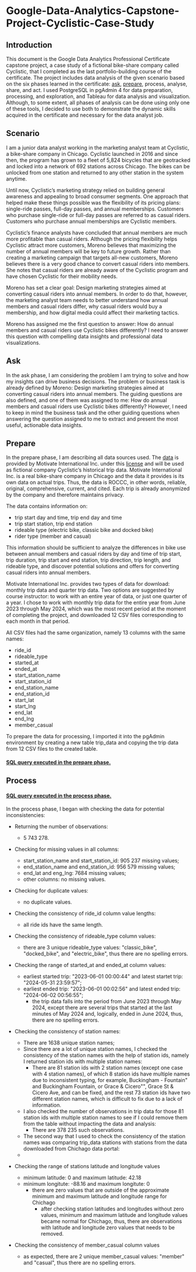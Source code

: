 # Google-Data-Analytics-Capstone-Project-Cyclistic-Case-Study

## Introduction

This document is the Google Data Analytics Professional Certificate capstone project, a case study of a fictional bike-share company called Cyclistic, that I completed as the last portfolio-building course of the certificate. The project includes data analysis of the given scenario based on the six phases learned in the certificate: [ask](https://github.com/dmitrijs-belovs/Google-Data-Analytics-Capstone-Project-Cyclistic-Case-Study/edit/main/README.md#ask), [prepare](https://github.com/dmitrijs-belovs/Google-Data-Analytics-Capstone-Project-Cyclistic-Case-Study/edit/main/README.md#prepare), process, analyse, share, and act. I used PostgreSQL in pgAdmin 4 for data preparation, processing, and exploration, and Tableau for data analysis and visualization. Although, to some extent, all phases of analysis can be done using only one of these tools, I decided to use both to demonstrate the dynamic skills acquired in the certificate and necessary for the data analyst job.

## Scenario

I am a junior data analyst working in the marketing analyst team at Cyclistic, a bike-share company in Chicago. Cyclistic launched in 2016 and since then, the program has grown to a fleet of 5,824 bicycles that are geotracked and locked into a network of 692 stations across Chicago. The bikes can be unlocked from one station and returned to any other station in the system anytime.

Until now, Cyclistic’s marketing strategy relied on building general awareness and appealing to broad consumer segments. One approach that helped make these things possible was the flexibility of its pricing plans: single-ride passes, full-day passes, and annual memberships. Customers who purchase single-ride or full-day passes are referred to as casual riders. Customers who purchase annual memberships are Cyclistic members.

Cyclistic’s finance analysts have concluded that annual members are much more profitable than casual riders. Although the pricing flexibility helps Cyclistic attract more customers, Moreno believes that maximizing the number of annual members will be key to future growth. Rather than creating a marketing campaign that targets all-new customers, Moreno believes there is a very good chance to convert casual riders into members. She notes that casual riders are already aware of the Cyclistic program and have chosen Cyclistic for their mobility needs.

Moreno has set a clear goal: Design marketing strategies aimed at converting casual riders into annual members. In order to do that, however, the marketing analyst team needs to better understand how annual members and casual riders differ, why casual riders would buy a membership, and how digital media could affect their marketing tactics.

Moreno has assigned me the first question to answer: How do annual members and casual riders use Cyclistic bikes differently? I need to answer this question with compelling data insights and professional data visualizations.

## Ask

In the ask phase, I am considering the problem I am trying to solve and how my insights can drive business decisions. The problem or business task is already defined by Moreno: Design marketing strategies aimed at converting casual riders into annual members. The guiding questions are also defined, and one of them was assigned to me: How do annual members and casual riders use Cyclistic bikes differently? However, I need to keep in mind the business task and the other guiding questions when answering the question assigned to me to extract and present the most useful, actionable data insights. 

## Prepare

In the prepare phase, I am describing all data sources used. The [data](https://divvy-tripdata.s3.amazonaws.com/index.html) is provided by Motivate International Inc. under this [license](https://www.divvybikes.com/data-license-agreement) and will be used as fictional company Cyclistic’s historical trip data. Motivate International Inc. is a real bike-share company in Chicago and the data it provides is its own data on actual trips. Thus, the data is ROCCC, in other words, reliable, original, comprehensive, current, and cited. Each trip is already anonymized by the company and therefore maintains privacy.

The data contains information on:

- trip start day and time, trip end day and time
- trip start station, trip end station
- rideable type (electric bike, classic bike and docked bike)
- rider type (member and casual)

This information should be sufficient to analyze the differences in bike use between annual members and casual riders by day and time of trip start, trip duration, trip start and end station, trip direction, trip length, and rideable type, and discover potential solutions and offers for converting casual riders into annual members.

Motivate International Inc. provides two types of data for download: monthly trip data and quarter trip data. Two options are suggested by course instructor: to work with an entire year of data, or just one quarter of a year. I chose to work with monthly trip data for the entire year from June 2023 through May 2024, which was the most recent period at the moment of completing the project, and downloaded 12 CSV files corresponding to each month in that period.  

All CSV files had the same organization, namely 13 columns with the same names: 

- ride_id
- rideable_type
- started_at
- ended_at
- start_station_name
- start_station_id
- end_station_name
- end_station_id
- start_lat
- start_lng
- end_lat
- end_lng
- member_casual

To prepare the data for processing, I imported it into the pgAdmin environment by creating a new table trip_data and copying the trip data from 12 CSV files to the created table.

#### [SQL query executed in the prepare phase.](https://github.com/dmitrijs-belovs/Google-Data-Analytics-Capstone-Project-Cyclistic-Case-Study/blob/main/prepare.sql)

## Process

#### [SQL query executed in the process phase.](https://github.com/dmitrijs-belovs/Google-Data-Analytics-Capstone-Project-Cyclistic-Case-Study/blob/main/prepare.sql)

In the process phase, I began with checking the data for potential inconsistencies:

- Returning the number of observations:
    - 5 743 278.
- Checking for missing values in all columns:
    - start_station_name and start_station_id: 905 237 missing values;
    - end_station_name and end_station_id: 956 579 missing values;
    - end_lat and eng_lng: 7684 missing values;
    - other columns: no missing values.
- Checking for duplicate values:
    - no duplicate values.
- Checking the consistency of ride_id column value lengths:
    - all ride ids have the same length.
- Checking the consistency of rideable_type column values:
    - there are 3 unique rideable_type values: "classic_bike", "docked_bike", and "electric_bike", thus there are no spelling errors.
- Checking the range of started_at and ended_at column values:
    - earliest started trip: "2023-06-01 00:00:44" and latest startet trip: "2024-05-31 23:59:57";
    - earliest ended trip: "2023-06-01 00:02:56" and latest ended trip: "2024-06-02 00:56:55";
      - the trip data falls into the period from June 2023 through May 2024, except there are several trips that started at the last minutes of May 2024 and, logically, ended in June 2024, thus, there are no spelling errors.
- Checking the consistency of station names:
    - There are 1638 unique station names;
    - Since there are a lot of unique station names, I checked the consistency of the station names with the help of station ids, namely I returned station ids with multiple station names:
        - There are 81 station ids with 2 station names (except one case with 4 station names), of which 8 station ids have multiple names due to inconsistent typing, for example, Buckingham - Fountain" and Buckingham Fountain, or Grace & Cicero"", Grace St & Cicero Ave, and can be fixed, and the rest 73 station ids have two different station names, which is difficult to fix due to a lack of information.
    - I also checked the number of observations in trip data for those 81 station ids with multiple station names to see if I could remove them from the table without impacting the data and analysis:
        - There are 378 235 such observations.
    - The second way that I used to check the consistency of the station names was comparing trip_data stations with stations from the data downloaded from Chichago data portal:
    - 
 

- Checking the range of stations latitude and longitude values
    - minimum latitude: 0 and maximum latitude: 42.18
    - minimum longitute: -88.16 and maximum longitute: 0
        - there are zero values that are outside of the approximate minimum and maximum latitude and longitude range for Chichago
            - after checking station latitudes and longitudes without zero values, minimum and maximum latitude and longitude values became normal for Chichago, thus, there are observations with latitude and longitude zero values that needs to be removed.
- Checking the consistency of member_casual column values
    - as expected, there are 2 unique member_casual values: "member" and "casual", thus there are no spelling errors.

